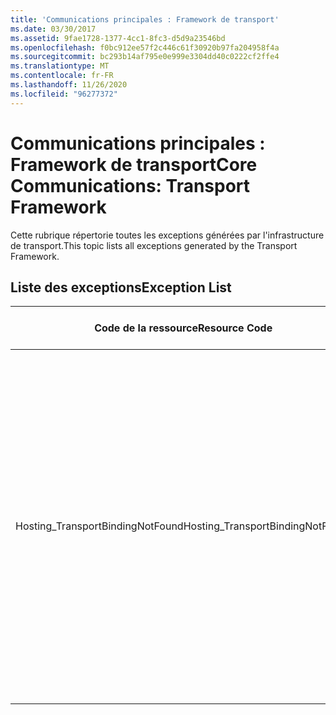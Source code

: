 ```yaml
---
title: 'Communications principales : Framework de transport'
ms.date: 03/30/2017
ms.assetid: 9fae1728-1377-4cc1-8fc3-d5d9a23546bd
ms.openlocfilehash: f0bc912ee57f2c446c61f30920b97fa204958f4a
ms.sourcegitcommit: bc293b14af795e0e999e3304dd40c0222cf2ffe4
ms.translationtype: MT
ms.contentlocale: fr-FR
ms.lasthandoff: 11/26/2020
ms.locfileid: "96277372"
---
```

# <a name="core-communications-transport-framework"></a><span data-ttu-id="2ddb7-102">Communications principales : Framework de transport</span><span class="sxs-lookup"><span data-stu-id="2ddb7-102">Core Communications: Transport Framework</span></span>

<span data-ttu-id="2ddb7-103">Cette rubrique répertorie toutes les exceptions générées par l'infrastructure de transport.</span><span class="sxs-lookup"><span data-stu-id="2ddb7-103">This topic lists all exceptions generated by the Transport Framework.</span></span>  
  
## <a name="exception-list"></a><span data-ttu-id="2ddb7-104">Liste des exceptions</span><span class="sxs-lookup"><span data-stu-id="2ddb7-104">Exception List</span></span>  
  
|<span data-ttu-id="2ddb7-105">Code de la ressource</span><span class="sxs-lookup"><span data-stu-id="2ddb7-105">Resource Code</span></span>|<span data-ttu-id="2ddb7-106">Chaîne de la ressource</span><span class="sxs-lookup"><span data-stu-id="2ddb7-106">Resource String</span></span>|  
|-------------------|---------------------|  
|<span data-ttu-id="2ddb7-107">Hosting_TransportBindingNotFound</span><span class="sxs-lookup"><span data-stu-id="2ddb7-107">Hosting_TransportBindingNotFound</span></span>|<span data-ttu-id="2ddb7-108">Aucune liaison de protocole ne correspond à l’adresse spécifiée.</span><span class="sxs-lookup"><span data-stu-id="2ddb7-108">No protocol binding matches the specified address.</span></span> <span data-ttu-id="2ddb7-109">Les liaisons de protocole sont configurées au niveau du site dans la configuration des services IIS (Internet Information Services) ou WAS (Windows Process Activation Services).</span><span class="sxs-lookup"><span data-stu-id="2ddb7-109">Protocol bindings are configured at the site level in Internet Information Services or Windows Process Activation Services configuration.</span></span>|
